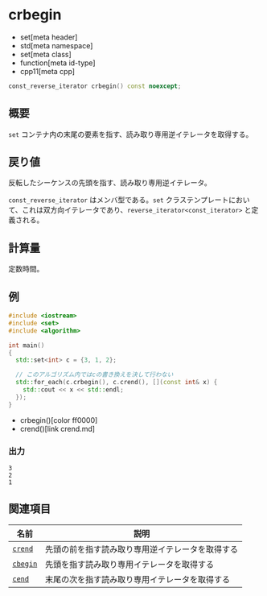 # crbegin
* set[meta header]
* std[meta namespace]
* set[meta class]
* function[meta id-type]
* cpp11[meta cpp]

```cpp
const_reverse_iterator crbegin() const noexcept;
```


## 概要
`set` コンテナ内の末尾の要素を指す、読み取り専用逆イテレータを取得する。


## 戻り値
反転したシーケンスの先頭を指す、読み取り専用逆イテレータ。

`const_reverse_iterator` はメンバ型である。`set` クラステンプレートにおいて、これは双方向イテレータであり、`reverse_iterator<const_iterator>` と定義される。


## 計算量
定数時間。


## 例
```cpp example
#include <iostream>
#include <set>
#include <algorithm>

int main()
{
  std::set<int> c = {3, 1, 2};

  // このアルゴリズム内ではcの書き換えを決して行わない
  std::for_each(c.crbegin(), c.crend(), [](const int& x) {
    std::cout << x << std::endl;
  });
}
```
* crbegin()[color ff0000]
* crend()[link crend.md]

### 出力
```
3
2
1
```

## 関連項目

| 名前                    | 説明                             |
|-------------------------|----------------------------------|
| [`crend`](crend.md)   | 先頭の前を指す読み取り専用逆イテレータを取得する |
| [`cbegin`](cbegin.md) | 先頭を指す読み取り専用イテレータを取得する   |
| [`cend`](cend.md)     | 末尾の次を指す読み取り専用イテレータを取得する   |
